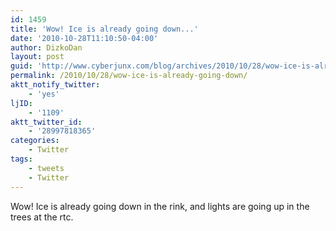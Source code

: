 ```yaml
---
id: 1459
title: 'Wow! Ice is already going down...'
date: '2010-10-28T11:10:50-04:00'
author: DizkoDan
layout: post
guid: 'http://www.cyberjunx.com/blog/archives/2010/10/28/wow-ice-is-already-going-down/'
permalink: /2010/10/28/wow-ice-is-already-going-down/
aktt_notify_twitter:
    - 'yes'
ljID:
    - '1109'
aktt_twitter_id:
    - '28997818365'
categories:
    - Twitter
tags:
    - tweets
    - Twitter
---
```


Wow! Ice is already going down in the rink, and lights are going up in the trees at the rtc.